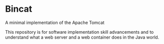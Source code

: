 # Bincat
A minimal implementation of the Apache Tomcat

This repository is for software implementation skill advancements and to understand what a web server and a web container does in the Java world. 

